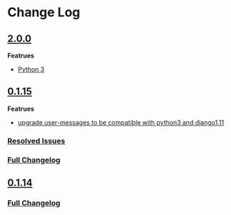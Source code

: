 # Change Log

## [2.0.0](https://github.com/GeoNode/geonode-user-messages/releases/tag/2.0.0)

**Featrues**

 - [Python 3](https://pypi.org/project/geonode-user-messages/)

## [0.1.15](https://github.com/GeoNode/geonode-user-messages/releases/tag/0.1.15)

**Featrues**

 - [upgrade user-messages to be compatible with python3 and django1.11](https://github.com/GeoNode/geonode-user-messages/pull/16)

### [Resolved Issues](https://github.com/GeoNode/geonode-user-messages/pulls?utf8=%E2%9C%93&q=is%3Apr+is%3Aclosed+milestone%3A0.1.15)

### [Full Changelog](https://github.com/GeoNode/geonode-user-messages/compare/0.1.14...2fbcc0c24825a95246451d39b3945a5fa259ea18)

## [0.1.14](https://github.com/GeoNode/geonode-user-messages/releases/tag/0.1.14)

### [Full Changelog](https://github.com/GeoNode/geonode-user-messages/compare/0.1.14...master)
